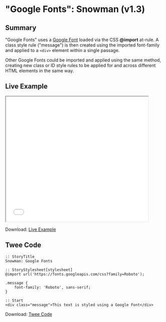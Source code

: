 # "Google Fonts": Snowman (v1.3)

## Summary

"Google Fonts" uses a [Google Font](https://fonts.google.com/) loaded via the CSS **@import** at-rule. A class style rule ("message") is then created using the imported font-family and applied to a `<div>` element within a single passage. 

Other Google Fonts could be imported and applied using the same method, creating new class or ID style rules to be applied for and across different HTML elements in the same way.

## Live Example

<section>
<iframe src="snowman_googlefonts_example.html" height=400 width=90%></iframe>

Download: <a href="snowman_googlefonts_example.html" target="_blank">Live Example</a>
</section>

## Twee Code

```
:: StoryTitle
Snowman: Google Fonts

:: StoryStylesheet[stylesheet]
@import url('https://fonts.googleapis.com/css?family=Roboto');

.message {
	font-family: 'Roboto', sans-serif; 
}

:: Start
<div class="message">This text is styled using a Google Font</div>

```

Download: <a href="snowman_googlefonts_twee.txt" target="_blank">Twee Code</a>
